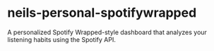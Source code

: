 # neils-personal-spotifywrapped
A personalized Spotify Wrapped-style dashboard that analyzes your listening habits using the Spotify API.
